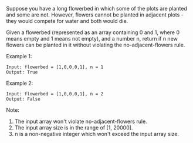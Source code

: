 Suppose you have a long flowerbed in which some of the plots are planted and some are not. However, flowers cannot be planted in adjacent plots - they would compete for water and both would die.

Given a flowerbed (represented as an array containing 0 and 1, where 0 means empty and 1 means not empty), and a number n, return if n new flowers can be planted in it without violating the no-adjacent-flowers rule.

Example 1:

~~~
Input: flowerbed = [1,0,0,0,1], n = 1
Output: True
~~~

Example 2:

~~~
Input: flowerbed = [1,0,0,0,1], n = 2
Output: False
~~~

Note:

1. The input array won't violate no-adjacent-flowers rule.
1. The input array size is in the range of [1, 20000].
1. n is a non-negative integer which won't exceed the input array size.
